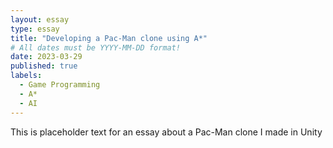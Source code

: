 ```yaml
---
layout: essay
type: essay
title: "Developing a Pac-Man clone using A*"
# All dates must be YYYY-MM-DD format!
date: 2023-03-29
published: true
labels:
  - Game Programming
  - A*
  - AI
---
```


This is placeholder text for an essay about a Pac-Man clone I made in Unity

